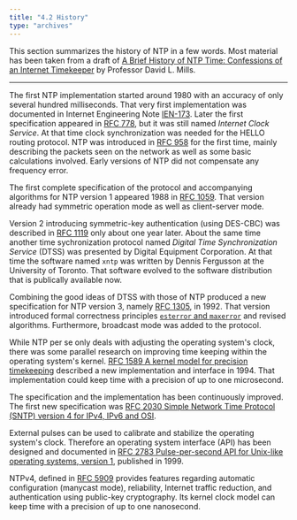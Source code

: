 ```yaml
---
title: "4.2 History"
type: "archives"
--- 
```


This section summarizes the history of NTP in a few words. Most material has been taken from a draft of [A Brief History of NTP Time: Confessions of an Internet Timekeeper](/reflib/memos/hist.txt) by Professor David L. Mills.

* * *

The first NTP implementation started around 1980 with an accuracy of only several hundred milliseconds. That very first implementation was documented in Internet Engineering Note [IEN-173](/reflib/rfc/ien-173.txt). Later the first specification appeared in [RFC 778](https://www.rfc-editor.org/rfc/rfc778/), but it was still named _Internet Clock Service_. At that time clock synchronization was needed for the HELLO routing protocol. NTP was introduced in [RFC 958](https://www.rfc-editor.org/rfc/rfc958/) for the first time, mainly describing the packets seen on the network as well as some basic calculations involved. Early versions of NTP did not compensate any frequency error.

The first complete specification of the protocol and accompanying algorithms for NTP version 1 appeared 1988 in [RFC 1059](/reflib/rfc/rfc1059.txt). That version already had symmetric operation mode as well as client-server mode.

Version 2 introducing symmetric-key authentication (using DES-CBC) was described in [RFC 1119](/reflib/rfc/rfc1119/rfc1119b.pdf) only about one year later. About the same time another time sychronization protocol named _Digital Time Synchronization Service_ (DTSS) was presented by Digital Equipment Corporation. At that time the software named `xntp` was written by Dennis Fergusson at the University of Toronto. That software evolved to the software distribution that is publically available now.

Combining the good ideas of DTSS with those of NTP produced a new specification for NTP version 3, namely [RFC 1305](/reflib/rfc/rfc1305/rfc1305b.pdf), in 1992. That version introduced formal correctness principles [`esterror` and `maxerror`](/ntpfaq/ntp-s-algo-kernel#522-monitoring) and revised algorithms. Furthermore, broadcast mode was added to the protocol.

While NTP per se only deals with adjusting the operating system's clock, there was some parallel research on improving time keeping within the operating system's kernel. [RFC 1589 A kernel model for precision timekeeping](/reflib/rfc/rfc1589.txt) described a new implementation and interface in 1994. That implementation could keep time with a precision of up to one microsecond.

The specification and the implementation has been continuously improved. The first new specification was [RFC 2030 Simple Network Time Protocol (SNTP) version 4 for IPv4, IPv6 and OSI](/reflib/rfc/rfc2030.txt).

External pulses can be used to calibrate and stabilize the operating system's clock. Therefore an operating system interface (API) has been designed and documented in [RFC 2783 Pulse-per-second API for Unix-like operating systems, version 1](/reflib/rfc/rfc2783.txt), published in 1999.

NTPv4, defined in [RFC 5909](/reflib/rfc/rfc5905.txt) provides features regarding automatic configuration (manycast mode), reliability, Internet traffic reduction, and authentication using public-key cryptography. Its kernel clock model can keep time with a precision of up to one nanosecond.